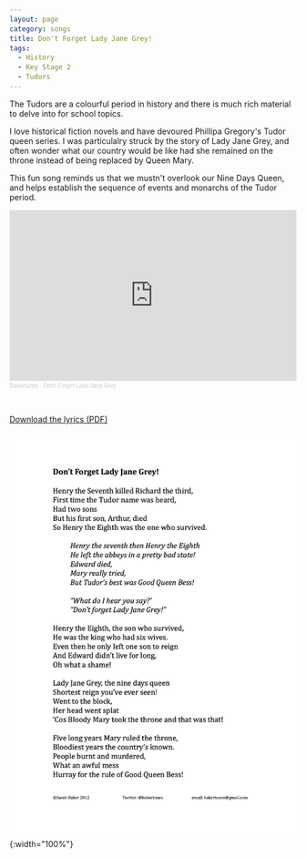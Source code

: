```yaml
---
layout: page
category: songs
title: Don't Forget Lady Jane Grey!
tags:
  - History
  - Key Stage 2
  - Tudors
---
```


The Tudors are a colourful period in history and there is much rich material to delve into for school topics.

I love historical fiction novels and have devoured Phillipa Gregory's Tudor queen series. I was particulalry struck by the story of Lady Jane Grey, and often wonder what our country would be like had she remained on the throne instead of being replaced by Queen Mary.

This fun song reminds us that we mustn't overlook our Nine Days Queen, and helps establish the sequence of events and monarchs of the Tudor period. 


<iframe width="100%" height="300" scrolling="no" frameborder="no" allow="autoplay" src="https://w.soundcloud.com/player/?url=https%3A//api.soundcloud.com/tracks/876742309&color=%23ff5500&auto_play=false&hide_related=false&show_comments=true&show_user=true&show_reposts=false&show_teaser=true&visual=true"></iframe><div style="font-size: 10px; color: #cccccc;line-break: anywhere;word-break: normal;overflow: hidden;white-space: nowrap;text-overflow: ellipsis; font-family: Interstate,Lucida Grande,Lucida Sans Unicode,Lucida Sans,Garuda,Verdana,Tahoma,sans-serif;font-weight: 100;"><a href="https://soundcloud.com/sarah-baker-10" title="Bakertunes" target="_blank" style="color: #cccccc; text-decoration: none;">Bakertunes</a> · <a href="https://soundcloud.com/sarah-baker-10/dont-forget-lady-jane-grey" title="Don&#x27;t Forget Lady Jane Grey" target="_blank" style="color: #cccccc; text-decoration: none;">Don&#x27;t Forget Lady Jane Grey</a></div>

&nbsp;

[Download the lyrics (PDF)](/public/files/dont-forget-lady-jane-grey.pdf)

![Don't Forget Lady Jane Grey lyrics](/public/images/scores/dont-forget-lady-jane-grey.jpg){:width="100%"}